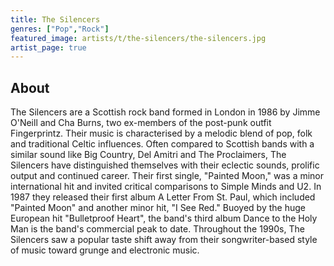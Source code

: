 ```yaml
---
title: The Silencers
genres: ["Pop","Rock"]
featured_image: artists/t/the-silencers/the-silencers.jpg
artist_page: true
---
```

## About

The Silencers are a Scottish rock band formed in London in 1986 by Jimme O'Neill and Cha Burns, two ex-members of the post-punk outfit Fingerprintz. Their music is characterised by a melodic blend of pop, folk and traditional Celtic influences. Often compared to Scottish bands with a similar sound like Big Country, Del Amitri and The Proclaimers, The Silencers have distinguished themselves with their eclectic sounds, prolific output and continued career. Their first single, "Painted Moon," was a minor international hit and invited critical comparisons to Simple Minds and U2. In 1987 they released their first album A Letter From St. Paul, which included "Painted Moon" and another minor hit, "I See Red." Buoyed by the huge European hit "Bulletproof Heart", the band's third album Dance to the Holy Man is the band's commercial peak to date. Throughout the 1990s, The Silencers saw a  popular taste shift away from their songwriter-based style of music toward grunge and electronic music.

